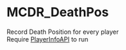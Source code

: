 # MCDR_DeathPos
Record Death Position for every player\
Require [PlayerInfoAPI](https://raw.githubusercontent.com/TISUnion/PlayerInfoAPI/master/PlayerInfoAPI.py) to run